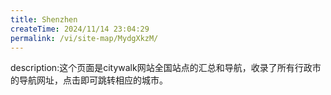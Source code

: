```yaml
---
title: Shenzhen
createTime: 2024/11/14 23:04:29
permalink: /vi/site-map/MydgXkzM/
---
```

description:这个页面是citywalk网站全国站点的汇总和导航，收录了所有行政市的导航网址，点击即可跳转相应的城市。
<!-- @include: @shared-docs/site-map.md -->